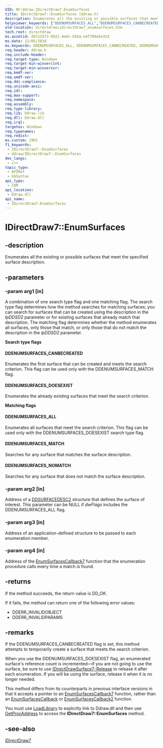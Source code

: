 ```yaml
---
UID: NF:ddraw.IDirectDraw7.EnumSurfaces
title: IDirectDraw7::EnumSurfaces (ddraw.h)
description: Enumerates all the existing or possible surfaces that meet the specified surface description.
helpviewer_keywords: ["DDENUMSURFACES_ALL","DDENUMSURFACES_CANBECREATED","DDENUMSURFACES_DOESEXIST","DDENUMSURFACES_MATCH","DDENUMSURFACES_NOMATCH","EnumSurfaces","EnumSurfaces method [DirectDraw]","EnumSurfaces method [DirectDraw]","IDirectDraw7 interface","IDirectDraw7 interface [DirectDraw]","EnumSurfaces method","IDirectDraw7.EnumSurfaces","IDirectDraw7::EnumSurfaces","ddraw/IDirectDraw7::EnumSurfaces","directdraw.idirectdraw7_enumsurfaces"]
old-location: directdraw\idirectdraw7_enumsurfaces.htm
tech.root: directdraw
ms.assetid: d97135f3-9921-4e0c-b5ba-e4f709a5e32d
ms.date: 12/05/2018
ms.keywords: DDENUMSURFACES_ALL, DDENUMSURFACES_CANBECREATED, DDENUMSURFACES_DOESEXIST, DDENUMSURFACES_MATCH, DDENUMSURFACES_NOMATCH, EnumSurfaces, EnumSurfaces method [DirectDraw], EnumSurfaces method [DirectDraw],IDirectDraw7 interface, IDirectDraw7 interface [DirectDraw],EnumSurfaces method, IDirectDraw7.EnumSurfaces, IDirectDraw7::EnumSurfaces, ddraw/IDirectDraw7::EnumSurfaces, directdraw.idirectdraw7_enumsurfaces
req.header: ddraw.h
req.include-header: 
req.target-type: Windows
req.target-min-winverclnt: 
req.target-min-winversvr: 
req.kmdf-ver: 
req.umdf-ver: 
req.ddi-compliance: 
req.unicode-ansi: 
req.idl: 
req.max-support: 
req.namespace: 
req.assembly: 
req.type-library: 
req.lib: Ddraw.lib
req.dll: Ddraw.dll
req.irql: 
targetos: Windows
req.typenames: 
req.redist: 
ms.custom: 19H1
f1_keywords:
 - IDirectDraw7::EnumSurfaces
 - ddraw/IDirectDraw7::EnumSurfaces
dev_langs:
 - c++
topic_type:
 - APIRef
 - kbSyntax
api_type:
 - COM
api_location:
 - Ddraw.dll
api_name:
 - IDirectDraw7.EnumSurfaces
---
```


# IDirectDraw7::EnumSurfaces


## -description

Enumerates all the existing or possible surfaces that meet the specified surface description.

## -parameters

### -param arg1 [in]

A combination of one search type flag and one matching flag. The search type flag determines how the method searches for matching surfaces; you can search for surfaces that can be created using the description in the <i>lpDDSD2</i> parameter or for existing surfaces that already match that description. The matching flag determines whether the method enumerates all surfaces, only those that match, or only those that do not match the description in the <i>lpDDSD2</i> parameter.

<b>Search type flags</b>



#### DDENUMSURFACES_CANBECREATED

Enumerates the first surface that can be created and meets the search criterion. This flag can be used only with the DDENUMSURFACES_MATCH flag.



#### DDENUMSURFACES_DOESEXIST

Enumerates the already existing surfaces that meet the search criterion.

<b>Matching flags</b>



#### DDENUMSURFACES_ALL

Enumerates all surfaces that meet the search criterion. This flag can be used only with the DDENUMSURFACES_DOESEXIST search type flag.



#### DDENUMSURFACES_MATCH

Searches for any surface that matches the surface description.



#### DDENUMSURFACES_NOMATCH

Searches for any surface that does not match the surface description.

### -param arg2 [in]

Address of a <a href="/previous-versions/windows/hardware/drivers/ff550340(v=vs.85)">DDSURFACEDESC2</a> structure that defines the surface of interest. This parameter can be NULL if <i>dwFlags</i> includes the DDENUMSURFACES_ALL flag.

### -param arg3 [in]

Address of an application-defined structure to be passed to each enumeration member.

### -param arg4 [in]

Address of the <a href="/windows/desktop/api/ddraw/nc-ddraw-lpddenumsurfacescallback7">EnumSurfacesCallback7</a> function that the enumeration procedure calls every time a match is found.

## -returns

If the method succeeds, the return value is DD_OK.



If it fails, the method can return one of the following error values:

<ul>
<li>DDERR_INVALIDOBJECT</li>
<li>DDERR_INVALIDPARAMS</li>
</ul>

## -remarks

If the DDENUMSURFACES_CANBECREATED flag is set, this method attempts to temporarily create a surface that meets the search criterion.

When you use the DDENUMSURFACES_DOESEXIST flag, an enumerated surface's reference count is incremented—if you are not going to use the surface, be sure to use <a href="/windows/desktop/api/unknwn/nf-unknwn-iunknown-release">IDirectDrawSurface7::Release</a> to release it after each enumeration. If you will be using the surface, release it when it is no longer needed.



This method differs from its counterparts in previous interface versions in that it accepts a pointer to an <a href="/windows/desktop/api/ddraw/nc-ddraw-lpddenumsurfacescallback7">EnumSurfacesCallback7</a> function, rather than an <a href="/windows/desktop/api/ddraw/nc-ddraw-lpddenumsurfacescallback">EnumSurfacesCallback</a> or <a href="/windows/desktop/api/ddraw/nc-ddraw-lpddenumsurfacescallback2">EnumSurfacesCallback2</a> function.



You must use <a href="/windows/desktop/api/libloaderapi/nf-libloaderapi-loadlibrarya">LoadLibrary</a> to explicitly link to Ddraw.dll and then use <a href="/windows/desktop/api/libloaderapi/nf-libloaderapi-getprocaddress">GetProcAddress</a> to access the  <b>IDirectDraw7::EnumSurfaces</b> method.

## -see-also

<a href="/windows/desktop/api/ddraw/nn-ddraw-idirectdraw7">IDirectDraw7</a>